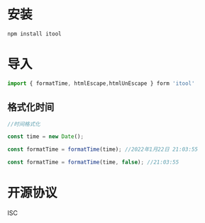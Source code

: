 # 安装

```
npm install itool
```

# 导入

```js
import { formatTime, htmlEscape,htmlUnEscape } form 'itool'
```

## 格式化时间

```js
//时间格式化

const time = new Date();

const formatTime = formatTime(time); //2022年1月22日 21:03:55

const formatTime = formatTime(time, false); //21:03:55
```

# 开源协议
ISC
